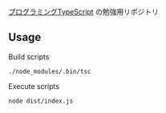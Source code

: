 [プログラミングTypeScript](https://www.oreilly.co.jp/books/9784873119045/) の勉強用リポジトリ

## Usage

Build scripts

```
./node_modules/.bin/tsc
```

Execute scripts

```
node dist/index.js
```
